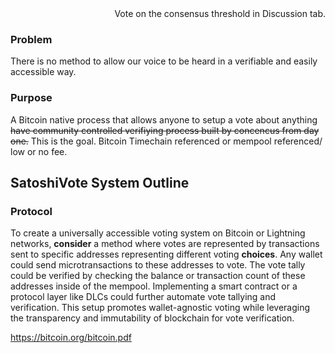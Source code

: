   
<div align="right">
Vote on the consensus threshold in Discussion tab. 
</div>



### Problem
There is no method to allow our voice to be heard in a verifiable and easily accessible way. 

### Purpose
A Bitcoin native process that allows anyone to setup a vote about anything  ~~have community controlled verifiying process built by concencus from day one.~~ This is the goal. Bitcoin Timechain referenced or mempool referenced/ low or no fee. 



## SatoshiVote System Outline

### Protocol
To create a universally accessible voting system on Bitcoin or Lightning networks, **consider** a method where votes are represented by transactions sent to specific addresses representing different voting **choices**. Any wallet could send microtransactions to these addresses to vote. The vote tally could be verified by checking the balance or transaction count of these addresses inside of the mempool. Implementing a smart contract or a protocol layer like DLCs could further automate vote tallying and verification. This setup promotes wallet-agnostic voting while leveraging the transparency and immutability of blockchain for vote verification.  




https://bitcoin.org/bitcoin.pdf
